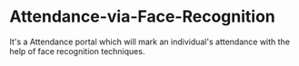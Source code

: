 # Attendance-via-Face-Recognition
It's a Attendance portal which will mark an individual's attendance with the help of face recognition techniques.
